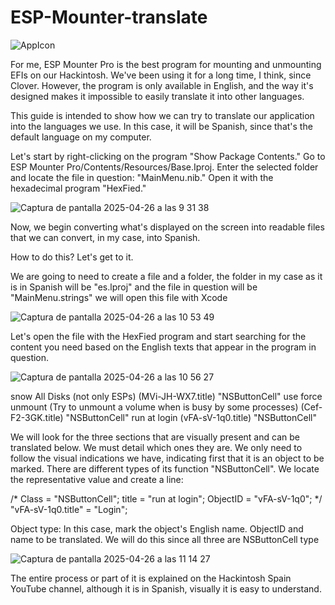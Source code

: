 # ESP-Mounter-translate

![AppIcon](https://github.com/user-attachments/assets/6f47e620-4947-431b-8dc4-f4432b8a7b83)


For me, ESP Mounter Pro is the best program for mounting and unmounting EFIs on our Hackintosh. We've been using it for a long time, I think, since Clover. However, the program is only available in English, and the way it's designed makes it impossible to easily translate it into other languages.

This guide is intended to show how we can try to translate our application into the languages ​​we use. In this case, it will be Spanish, since that's the default language on my computer.


Let's start by right-clicking on the program "Show Package Contents." Go to ESP Mounter Pro/Contents/Resources/Base.Iproj. Enter the selected folder and locate the file in question: "MainMenu.nib." Open it with the hexadecimal program "HexFied."

![Captura de pantalla 2025-04-26 a las 9 31 38](https://github.com/user-attachments/assets/17bd2022-cb76-4d5a-a2e6-33c00dcfd032)


Now, we begin converting what's displayed on the screen into readable files that we can convert, in my case, into Spanish.

How to do this? Let's get to it.

We are going to need to create a file and a folder, the folder in my case as it is in Spanish will be "es.lproj" and the file in question will be "MainMenu.strings" we will open this file with Xcode

![Captura de pantalla 2025-04-26 a las 10 53 49](https://github.com/user-attachments/assets/f4d07d29-3f62-4ef3-9267-0f66f644d26c)


Let's open the file with the HexFied program and start searching for the content you need based on the English texts that appear in the program in question.

![Captura de pantalla 2025-04-26 a las 10 56 27](https://github.com/user-attachments/assets/7caadd36-2331-42ef-a000-509817b57670)



snow All Disks (not only ESPs) (MVi-JH-WX7.title) "NSButtonCell"
use force unmount (Try to unmount a volume when is busy by some processes)  (Cef-F2-3GK.title) "NSButtonCell" 
run at login (vFA-sV-1q0.title) "NSButtonCell" 

We will look for the three sections that are visually present and can be translated below. We must detail which ones they are. We only need to follow the visual indications we have, indicating first that it is an object to be marked. There are different types of its function "NSButtonCell". We locate the representative value and create a line:

/* Class = "NSButtonCell"; title = "run at login"; ObjectID = "vFA-sV-1q0"; */
"vFA-sV-1q0.title" = "Login";

Object type: In this case, mark the object's English name. ObjectID and name to be translated.
We will do this since all three are NSButtonCell type

![Captura de pantalla 2025-04-26 a las 11 14 27](https://github.com/user-attachments/assets/6bd0df7d-e3f6-46aa-aa80-01fbeca401c1)


The entire process or part of it is explained on the Hackintosh Spain YouTube channel, although it is in Spanish, visually it is easy to understand.









